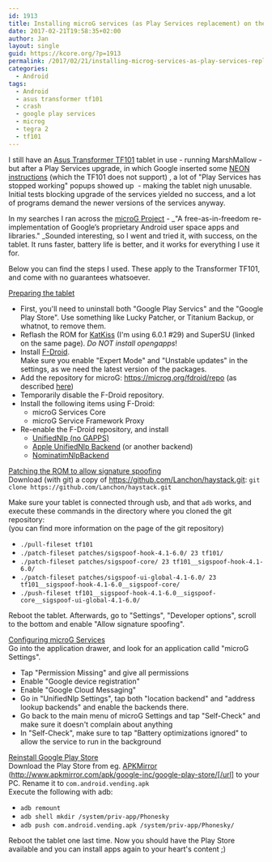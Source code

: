 ```yaml
---
id: 1913
title: Installing microG services (as Play Services replacement) on the Asus TF101 tablet
date: 2017-02-21T19:58:35+02:00
author: Jan
layout: single
guid: https://kcore.org/?p=1913
permalink: /2017/02/21/installing-microg-services-as-play-services-replacement-on-the-asus-tf101-tablet/
categories:
  - Android
tags:
  - Android
  - asus transformer tf101
  - crash
  - google play services
  - microg
  - tegra 2
  - tf101
---
```

I still have an <a href="http://www.gsmarena.com/asus_transformer_tf101-3936.php" target="_blank">Asus Transformer TF101</a> tablet in use - running MarshMallow - but after a Play Services upgrade, in which Google inserted some <a href="https://en.wikipedia.org/wiki/ARM_architecture#NEON" target="_blank">NEON instructions</a> (which the TF101 does not support) , a lot of "Play Services has stopped working" popups showed up  - making the tablet nigh unusable. Initial tests blocking upgrade of the services yielded no success, and a lot of programs demand the newer versions of the services anyway.

In my searches I ran across the <a href="https://microg.org/" target="_blank">microG Project</a> - _"A free-as-in-freedom re-implementation of Google’s proprietary Android user space apps and libraries." _Sounded interesting, so I went and tried it, with success, on the tablet. It runs faster, battery life is better, and it works for everything I use it for.

Below you can find the steps I used. These apply to the Transformer TF101, and come with no guarantees whatsoever.

<span style="text-decoration: underline;">Preparing the tablet</span>

  * First, you'll need to uninstall both "Google Play Servics" and the "Google Play Store". Use something like Lucky Patcher, or Titanium Backup, or whatnot, to remove them.
  * Reflash the ROM for <a href="https://forum.xda-developers.com/eee-pad-transformer/development/rom-t3318496" target="_blank">KatKiss</a> (I'm using 6.0.1 #29) and SuperSU (linked on the same page). _Do NOT install opengapps_!
  * Install <a href="https://f-droid.org/" target="_blank">F-Droid</a>.  
    Make sure you enable "Expert Mode" and "Unstable updates" in the settings, as we need the latest version of the packages.
  * Add the repository for microG: https://microg.org/fdroid/repo (as described <a href="https://microg.org/download.html" target="_blank">here</a>)
  * Temporarily disable the F-Droid repository.
  * Install the following items using F-Droid: 
      * microG Services Core
      * microG Service Framework Proxy
  * Re-enable the F-Droid repository, and install 
      * <a href="https://f-droid.org/repository/browse/?fdfilter=unifiednlp&fdid=com.google.android.gms" target="_blank">UnifiedNlp (no GAPPS)</a>
      * <a href="https://f-droid.org/repository/browse/?fdfilter=unifiednlp&fdid=org.microg.nlp.backend.apple" target="_blank">Apple UnifiedNlp Backend</a> (or another backend)
      * <a href="https://f-droid.org/repository/browse/?fdfilter=unifiednlp&fdid=org.microg.nlp.backend.nominatim" target="_blank">NominatimNlpBackend</a>

<span style="text-decoration: underline;">Patching the ROM to allow signature spoofing</span>  
Download (with git) a copy of https://github.com/Lanchon/haystack.git: `git clone https://github.com/Lanchon/haystack.git`

Make sure your tablet is connected through usb, and that `adb` works, and execute these commands in the directory where you cloned the git repository:  
(you can find more information on the page of the git repository)

  * `./pull-fileset tf101`
  * `./patch-fileset patches/sigspoof-hook-4.1-6.0/ 23 tf101/`
  * `./patch-fileset patches/sigspoof-core/ 23 tf101__sigspoof-hook-4.1-6.0/`
  * `./patch-fileset patches/sigspoof-ui-global-4.1-6.0/ 23 tf101__sigspoof-hook-4.1-6.0__sigspoof-core/`
  * `./push-fileset tf101__sigspoof-hook-4.1-6.0__sigspoof-core__sigspoof-ui-global-4.1-6.0/`

Reboot the tablet. Afterwards, go to "Settings", "Developer options", scroll to the bottom and enable "Allow signature spoofing".

<span style="text-decoration: underline;">Configuring microG Services</span>  
Go into the application drawer, and look for an application calld "microG Settings".

  * Tap "Permission Missing" and give all permissions
  * Enable "Google device registration"
  * Enable "Google Cloud Messaging"
  * Go in "UnifiedNlp Settings", tap both "location backend" and "address lookup backends" and enable the backends there.
  * Go back to the main menu of microG Settings and tap "Self-Check" and make sure it doesn't complain about anything
  * In "Self-Check", make sure to tap "Battery optimizations ignored" to allow the service to run in the background

<span style="text-decoration: underline;">Reinstall Google Play Store</span>  
Download the Play Store from eg. <a href="http://www.apkmirror.com/apk/google-inc/google-play-store/" target="_blank">APKMirror</a> (http://www.apkmirror.com/apk/google-inc/google-play-store/[/url] to your PC. Rename it to `com.android.vending.apk`  
Execute the following with adb:

  * `adb remount`
  * `adb shell mkdir /system/priv-app/Phonesky`
  * `adb push com.android.vending.apk /system/priv-app/Phonesky/`

Reboot the tablet one last time. Now you should have the Play Store available and you can install apps again to your heart's content ;)